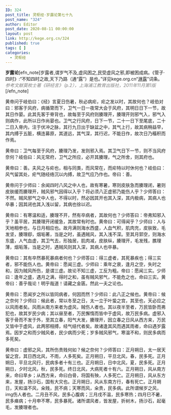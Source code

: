```yaml
---
ID: 324
post_title: 灵枢经·岁露论第七十九
post_name: "324"
author: Editor
post_date: 2020-08-11 00:00:00
layout: post
link: http://kege.org.cn/324
published: true
tags: [ ]
categories:
  - 灵枢经
---
```

<strong>岁露论</strong>[efn_note]岁露者,谓岁气不及,虚风困之,民受虚风之邪,即被困成病。《管子·四时》:“不知四时之故,天下乃路（通“露”）是也。”详见kege.org.cn“<a href="http://kege.org.cn/encyclopedia/%e6%b7%8b%e9%9c%b2">淋露</a>”词条。<span style="color: #808080;"><em>参考文献莫枚士著《研经言》（p.2），上海浦江教育出版社，2011年11月第1版</em></span>[/efn_note]

黄帝问于岐伯曰：《经》言夏日伤暑，秋必病疟，疟之发以时，其故何也？岐伯对曰：邪客于风府，病循膂而下，卫气一日一夜常大会于风府，其明日日下一节，故其日作晏。此其先客于脊背也，故每至于风府则腠理开，腠理开则邪气入，邪气入则病作，此所以日作尚晏也。卫气之行风府，日下一节，二十一日下至尾底，二十二日入脊内，注于伏冲之脉，其行九日出于缺盆之中，其气上行，故其病稍益早，其内搏于五脏，横连募原，其道远，其气深，其行迟，不能日作，故次日乃稸积而作焉。

黄帝曰：卫气每至于风府，腠理乃发，发则邪入焉。其卫气日下一节，则不当风府奈何？岐伯曰：风无常府，卫气之所应，必开其腠理，气之所舍，则其府也。

黄帝曰：善。夫风之与疟也，相与同类，而风常在，而疟特以时休何也？岐伯曰：风气留其处，疟气随经络沉以内搏，故卫气应乃作也。帝曰：善。

黄帝问于少师曰：余闻四时八风之中人也，故有寒暑，寒则皮肤急而腠理闭，暑则皮肤缓而腠理开，贼风邪气因得以入乎？将必须八正虚邪乃能伤人乎？少师答曰：不然。贼风邪气之中人也，不得以时，然必因其开也其入深，其内极病，其病人也卒暴；因其闭也其入浅以留，其病也徐以迟。

黄帝曰：有寒温和适，腠理不开，然有卒病者，其故何也？少师答曰：帝弗知邪入乎？虽平居，其腠理开闭缓急，其故常有时也。黄帝曰：可得闻乎？少师曰：人与天地相参也，与日月相应也。故月满则海水西盛，人血气积，肌肉充，皮肤致，毛发坚，腠理㕁，烟垢著，当是之时，虽遇贼风，其入浅不深。至其月郭空，则海水东盛，人气血虚，其卫气去，形独居，肌肉减，皮肤纵，腠理开，毛发残，膲理薄，烟垢落，当是之时，遇贼风则其入深，其病人也卒暴。

黄帝曰：其有卒然暴死暴病者何也？少师答曰：得三虚者，其死暴疾也；得三实者，邪不能伤人也。黄帝曰：愿闻三虚。少师曰：乘年之衰，逢月之空，失时之和，因为贼风所伤，是谓三虚。故论不知三虚，工反为粗。帝曰：愿闻三实。少师曰：逢年之盛，遇月之满，得时之和，虽有贼风邪气，不能危之也，命曰三实。黄帝曰：善乎哉论！明乎哉道！请藏之金匮。然此一夫之论也。

黄帝曰：愿闻岁之所以皆同病者，何因而然？少师曰：此八正之候也。黄帝曰：候之奈何？少师曰：候此者，常以冬至之日，太一立于叶蛰之宫，其至也，天必应之以风雨者矣。风雨从南方来者为虚风，贼伤人者也。其以夜半至者，万民皆卧而弗犯也，故其岁民少病；其以昼至者，万民懈惰而皆中于虚风，故万民多病。虚邪入客于骨而不发于外，至其立春，阳气大发，腠理开，因立春之日风从西方来，万民又皆中于虚风，此两邪相搏，经气结代者矣。故诸逢其风而遇其雨者，命曰遇岁露焉。因岁之和而少贼风者，民少病而少死；岁多贼风邪气，寒温不和，则民多病而多死矣。

黄帝曰：虚邪之风，其所伤贵贱何如？候之奈何？少师答曰：正月朔日，太一居天留之宫，其日西北风，不雨，人多死矣。正月朔日，平旦北风，春，民多死。正月朔日，平旦北风行，民病多者十有三也。正月朔日，日中北风，夏，民多死。正月朔日，夕时北风，秋，民多死。终日北风，大病死者十有六。正月朔日，风从南方来，命曰旱乡；从西方来，命曰白骨，将国有殃，人多死亡。正月朔日，风从东方来，发屋，扬沙石，国有大灾也。正月朔日，风从东南方行，春有死亡。正月朔日，天和温不风，籴贱，民不病；天寒而风，籴贵，民多病。此所谓候岁之风，img伤人者也。二月丑不风，民多心腹病；三月戌不温，民多寒热；四月巳不暑，民多瘅病；十月申不寒，民多暴死。诸所谓风者，皆发屋，折树木，扬沙石，起毫毛，发腠理者也。